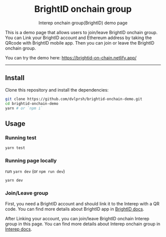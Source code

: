 <p align="center">
    <h1 align="center">
        BrightID onchain group
    </h1>
    <p align="center">Interep onchain group(BrightID) demo page</p>
</p>

This is a demo page that allows users to join/leave BrightID onchain group.
You can Link your BrightID account and Ethereum address by taking the QRcode with BrightID mobile app. 
Then you can join or leave the BrightID onchain group.

You can try the demo here: https://brightid-on-chain.netlify.app/

---

## Install

Clone this repository and install the dependencies:

```bash
git clone https://github.com/dvlprsh/brightid-onchain-demo.git
cd brightid-onchain-demo
yarn # or `npm i`
```

## Usage

### Running test

```bash
yarn test
```

### Running page locally

run `yarn dev` (or `npm run dev`)
```bash
yarn dev
```

### Join/Leave group
First, you need a BrightID account and should link it to the Interep with a QR code.
You can find more details about BrightID app in [BrightID docs](https://brightid.gitbook.io/brightid/).

After Linking your account, you can join/leave BrightID onchain Interep group in this page.
You can find more details about Interep onchain group in [Interep docs](https://docs.interep.link/guides/onchain-groups).